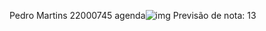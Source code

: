  Pedro Martins
 22000745
agenda![img](https://user-images.githubusercontent.com/93396679/224796188-edd2bd18-5edf-4645-a8f9-c7affb1a8885.png)
Previsão de nota: 13
